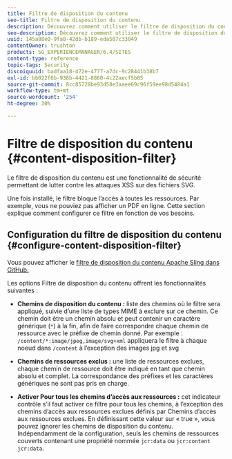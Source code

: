 ```yaml
---
title: Filtre de disposition du contenu
seo-title: Filtre de disposition du contenu
description: Découvrez comment utiliser le filtre de disposition du contenu pour empêcher les attaques XSS.
seo-description: Découvrez comment utiliser le filtre de disposition du contenu pour empêcher les attaques XSS.
uuid: 145a88e0-9fa8-42db-b189-eda507c33049
contentOwner: trushton
products: SG_EXPERIENCEMANAGER/6.4/SITES
content-type: reference
topic-tags: Security
discoiquuid: badfaa18-472e-4777-a7dc-9c28441b38b7
exl-id: bb022f6b-938b-4421-8860-4c22aecf5b85
source-git-commit: 8cc85728be93d58e3aaee69c96f59ee98d5484a1
workflow-type: tm+mt
source-wordcount: '254'
ht-degree: 30%

---
```


# Filtre de disposition du contenu {#content-disposition-filter}

Le filtre de disposition du contenu est une fonctionnalité de sécurité permettant de lutter contre les attaques XSS sur des fichiers SVG.

Une fois installé, le filtre bloque l’accès à toutes les ressources. Par exemple, vous ne pouviez pas afficher un PDF en ligne. Cette section explique comment configurer ce filtre en fonction de vos besoins.

## Configuration du filtre de disposition du contenu {#configure-content-disposition-filter}

Vous pouvez afficher le [filtre de disposition du contenu Apache Sling dans GitHub.](https://github.com/apache/sling-org-apache-sling-security/blob/master/src/main/java/org/apache/sling/security/impl/ContentDispositionFilterConfiguration.java)

Les options Filtre de disposition du contenu offrent les fonctionnalités suivantes :

* **Chemins de disposition du contenu :** liste des chemins où le filtre sera appliqué, suivie d’une liste de types MIME à exclure sur ce chemin. Ce chemin doit être un chemin absolu et peut contenir un caractère générique (`*`) à la fin, afin de faire correspondre chaque chemin de ressource avec le préfixe de chemin donné. Par exemple : `/content/*:image/jpeg,image/svg+xml` appliquera le filtre à chaque noeud dans `/content` à l’exception des images jpg et svg

* **Chemins de ressources exclus :** une liste de ressources exclues, chaque chemin de ressource doit être indiqué en tant que chemin absolu et complet. La correspondance des préfixes et les caractères génériques ne sont pas pris en charge.

* **Activer Pour tous les chemins d’accès aux ressources :** cet indicateur contrôle s’il faut activer ce filtre pour tous les chemins, à l’exception des chemins d’accès aux ressources exclues définis par Chemins d’accès aux ressources exclues. En définissant cette valeur sur « true », vous pouvez ignorer les chemins de disposition du contenu. Indépendamment de la configuration, seuls les chemins de ressources couverts contenant une propriété nommée `jcr:data` ou
   `jcr:content jcr:data`.
